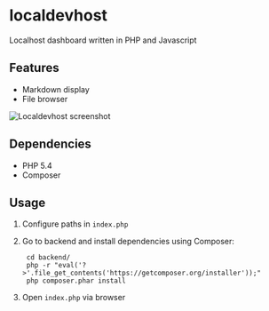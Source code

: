 localdevhost
============

Localhost dashboard written in PHP and Javascript

Features
--------
 - Markdown display
 - File browser

![Localdevhost screenshot](https://github.com/drola/localdevhost/raw/master/img/screenshot.jpg "Localdevhost screenshot")

Dependencies
------------
- PHP 5.4
- Composer

Usage
-----
1. Configure paths in `index.php`
2. Go to backend and install dependencies using Composer:

        cd backend/
        php -r "eval('?>'.file_get_contents('https://getcomposer.org/installer'));"
        php composer.phar install

3. Open `index.php` via browser